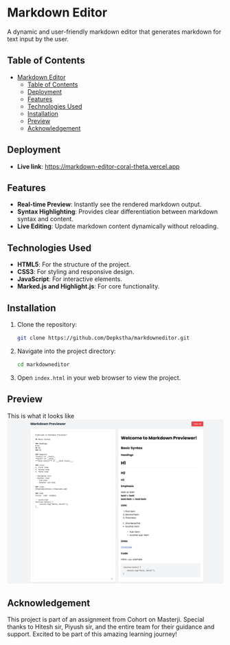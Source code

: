 # Markdown Editor

A dynamic and user-friendly markdown editor that generates markdown for text input by the user.

## Table of Contents

- [Markdown Editor](#markdown-editor)
  - [Table of Contents](#table-of-contents)
  - [Deployment](#deployment)
  - [Features](#features)
  - [Technologies Used](#technologies-used)
  - [Installation](#installation)
  - [Preview](#preview)
  - [Acknowledgement](#acknowledgement)

## Deployment

- **Live link**: https://markdown-editor-coral-theta.vercel.app

## Features

- **Real-time Preview**: Instantly see the rendered markdown output.
- **Syntax Highlighting**: Provides clear differentiation between markdown syntax and content.
- **Live Editing**: Update markdown content dynamically without reloading.

## Technologies Used

- **HTML5**: For the structure of the project.
- **CSS3**: For styling and responsive design.
- **JavaScript**: For interactive elements.
- **Marked.js and Highlight.js**: For core functionality.

## Installation

1. Clone the repository:
   ```bash
   git clone https://github.com/Depkstha/markdowneditor.git
   ```

2. Navigate into the project directory:
   ```bash
   cd markdowneditor
   ```

3. Open `index.html` in your web browser to view the project.

## Preview
This is what it looks like
![Markdown Editor Screenshot](assets/screenshots/01.jpeg)

## Acknowledgement
This project is part of an assignment from Cohort on Masterji. Special thanks to Hitesh sir, Piyush sir, and the entire team for their guidance and support. Excited to be part of this amazing learning journey!

